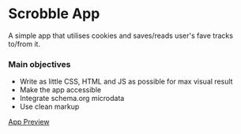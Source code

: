 # Scrobble App

A simple app that utilises cookies and saves/reads user's fave tracks to/from it.

### Main objectives

* Write as little CSS, HTML and JS as possible for max visual result
* Make the app accessible
* Integrate schema.org microdata
* Use clean markup


[App Preview](http://supstudio.com/scrobble/)